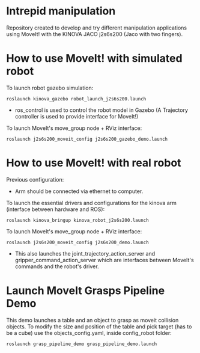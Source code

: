 # Intrepid manipulation 
Repository created to develop and try different manipulation applications using MoveIt! with the KINOVA JACO j2s6s200 (Jaco with two fingers).

# How to use MoveIt! with simulated robot

To launch robot gazebo simulation: 

`roslaunch kinova_gazebo robot_launch_j2s6s200.launch`

* ros_control is used to control the robot model in Gazebo (A Trajectory controller is used to provide interface for MoveIt!)

To launch MoveIt's move_group node + RViz interface: 

`roslaunch j2s6s200_moveit_config j2s6s200_gazebo_demo.launch`

# How to use MoveIt! with real robot

Previous configuration: 
 - Arm should be connected via ethernet to computer. 

To launch the essential drivers and configurations for the kinova arm (interface between hardware and ROS):

`roslaunch kinova_bringup kinova_robot_j2s6s200.launch`

To launch MoveIt's move_group node + RViz interface: 

`roslaunch j2s6s200_moveit_config j2s6s200_demo.launch`

* This also launches the joint_trajectory_action_server and gripper_command_action_server which are interfaces between MoveIt's commands and the robot's driver. 

# Launch MoveIt Grasps Pipeline Demo

This demo launches a table and an object to grasp as moveit collision objects. To modify the size and position of the table and pick target (has to be a cube) use the objects_config.yaml, inside config_robot folder: 

`roslaunch grasp_pipeline_demo grasp_pipeline_demo.launch`


